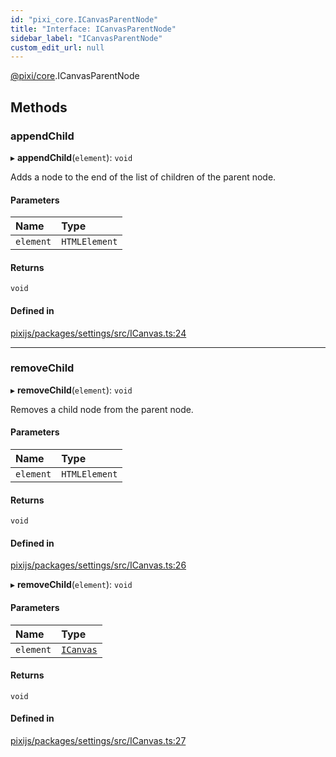 ```yaml
---
id: "pixi_core.ICanvasParentNode"
title: "Interface: ICanvasParentNode"
sidebar_label: "ICanvasParentNode"
custom_edit_url: null
---
```


[@pixi/core](../modules/pixi_core.md).ICanvasParentNode

## Methods

### appendChild

▸ **appendChild**(`element`): `void`

Adds a node to the end of the list of children of the parent node.

#### Parameters

| Name | Type |
| :------ | :------ |
| `element` | `HTMLElement` |

#### Returns

`void`

#### Defined in

[pixijs/packages/settings/src/ICanvas.ts:24](https://github.com/pixijs/pixijs/blob/2194fe5c5/packages/settings/src/ICanvas.ts#L24)

___

### removeChild

▸ **removeChild**(`element`): `void`

Removes a child node from the parent node.

#### Parameters

| Name | Type |
| :------ | :------ |
| `element` | `HTMLElement` |

#### Returns

`void`

#### Defined in

[pixijs/packages/settings/src/ICanvas.ts:26](https://github.com/pixijs/pixijs/blob/2194fe5c5/packages/settings/src/ICanvas.ts#L26)

▸ **removeChild**(`element`): `void`

#### Parameters

| Name | Type |
| :------ | :------ |
| `element` | [`ICanvas`](pixi_core.ICanvas.md) |

#### Returns

`void`

#### Defined in

[pixijs/packages/settings/src/ICanvas.ts:27](https://github.com/pixijs/pixijs/blob/2194fe5c5/packages/settings/src/ICanvas.ts#L27)
